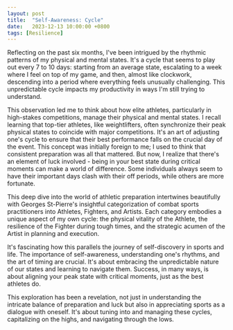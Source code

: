 ```yaml
---
layout: post
title:  "Self-Awareness: Cycle"
date:   2023-12-13 10:00:00 +0800
tags: [Resilience]
---
```


Reflecting on the past six months, I've been intrigued by the rhythmic patterns of my physical and mental states. It's a cycle that seems to play out every 7 to 10 days: starting from an average state, escalating to a week where I feel on top of my game, and then, almost like clockwork, descending into a period where everything feels unusually challenging. This unpredictable cycle impacts my productivity in ways I'm still trying to understand.

This observation led me to think about how elite athletes, particularly in high-stakes competitions, manage their physical and mental states. I recall learning that top-tier athletes, like weightlifters, often synchronize their peak physical states to coincide with major competitions. It's an art of adjusting one's cycle to ensure that their best performance falls on the crucial day of the event. This concept was initially foreign to me; I used to think that consistent preparation was all that mattered. But now, I realize that there's an element of luck involved - being in your best state during critical moments can make a world of difference. Some individuals always seem to have their important days clash with their off periods, while others are more fortunate.

This deep dive into the world of athletic preparation intertwines beautifully with Georges St-Pierre's insightful categorization of combat sports practitioners into Athletes, Fighters, and Artists. Each category embodies a unique aspect of my own cycle: the physical vitality of the Athlete, the resilience of the Fighter during tough times, and the strategic acumen of the Artist in planning and execution.

It's fascinating how this parallels the journey of self-discovery in sports and life. The importance of self-awareness, understanding one's rhythms, and the art of timing are crucial. It's about embracing the unpredictable nature of our states and learning to navigate them. Success, in many ways, is about aligning your peak state with critical moments, just as the best athletes do.

This exploration has been a revelation, not just in understanding the intricate balance of preparation and luck but also in appreciating sports as a dialogue with oneself. It's about tuning into and managing these cycles, capitalizing on the highs, and navigating through the lows.